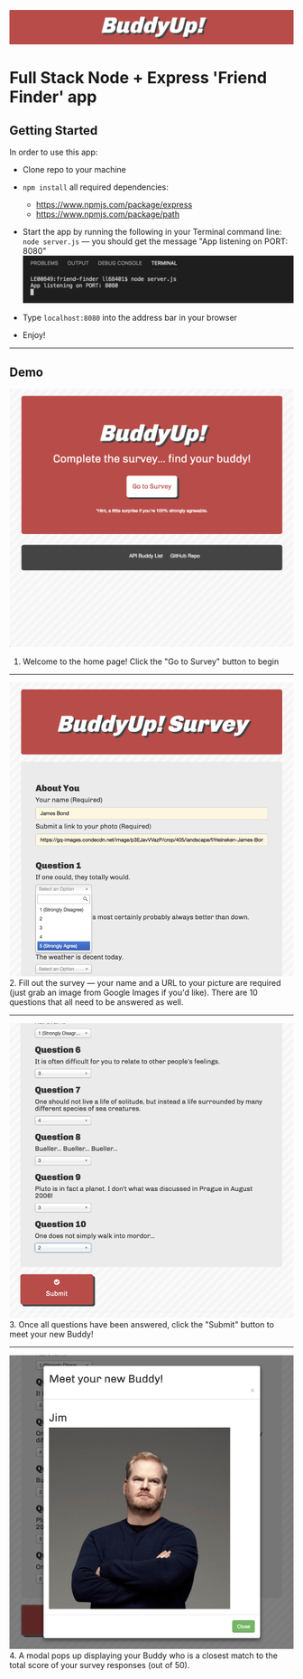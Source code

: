 ![BuddyUpLogo](images/buddyup-logo.png)
# Full Stack Node + Express 'Friend Finder' app

## Getting Started
In order to use this app:
* Clone repo to your machine
* `npm install` all required dependencies:
    * https://www.npmjs.com/package/express
    * https://www.npmjs.com/package/path
* Start the app by running the following in your Terminal command line: `node server.js` — you should get the message "App listening on PORT: 8080" 
![tci-image](images/app-listening.png)

* Type `localhost:8080` into the address bar in your browser
* Enjoy!

----

## Demo
![homepage-img](images/home.png)
1. Welcome to the home page! Click the "Go to Survey" button to begin

---

![survey-start-img](images/survey-start.png)
2. Fill out the survey — your name and a URL to your picture are required (just grab an image from Google Images if you'd like). There are 10 questions that all need to be answered as well.

---

![survey-finish-image](images/survey-finish.png)
3. Once all questions have been answered, click the "Submit" button to meet your new Buddy!

---

![buddy-modal-img](images/modal.png)
4. A modal pops up displaying your Buddy who is a closest match to the total score of your survey responses (out of 50). 


